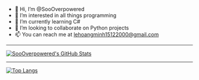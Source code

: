 -   👋 Hi, I’m @SooOverpowered
-   👀 I’m interested in all things programming
-   🌱 I’m currently learning C#
-   💞️ I’m looking to collaborate on Python projects
-   📫 You can reach me at lehoangminh15122000@gmail.com

---

[![SooOverpowered's GitHub Stats](https://github-readme-stats.vercel.app/api?username=SooOverpowered&show_icons=true&hide_border=true&theme=synthwave&border_radius=5px&locale=en&count_private=true)](https://github.com/anuraghazra/github-readme-stats)

---

[![Top Langs](https://github-readme-stats.vercel.app/api/top-langs/?username=SooOverpowered&hide_border=true&theme=synthwave&border_radius=5px&locale=en)](https://github.com/anuraghazra/github-readme-stats)

<!---
SooOverpowered/SooOverpowered is a ✨ special ✨ repository because its `README.md` (this file) appears on your GitHub profile.
You can click the Preview link to take a look at your changes.
--->
